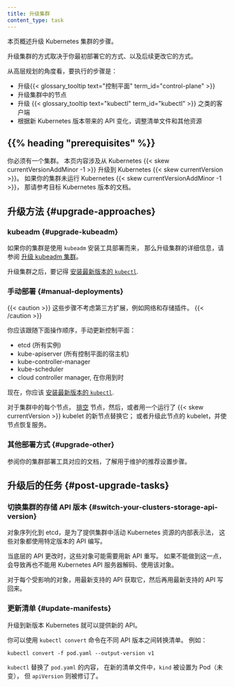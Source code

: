```yaml
---
title: 升级集群
content_type: task
---
```

<!-- 
---
title: Upgrade A Cluster
content_type: task
---
-->

<!-- overview -->
<!-- 
This page provides an overview of the steps you should follow to upgrade a
Kubernetes cluster.

The way that you upgrade a cluster depends on how you initially deployed it
and on any subsequent changes.

At a high level, the steps you perform are:
-->
本页概述升级 Kubernetes 集群的步骤。

升级集群的方式取决于你最初部署它的方式、以及后续更改它的方式。

从高层规划的角度看，要执行的步骤是：

<!-- 
- Upgrade the {{< glossary_tooltip text="control plane" term_id="control-plane" >}}
- Upgrade the nodes in your cluster
- Upgrade clients such as {{< glossary_tooltip text="kubectl" term_id="kubectl" >}}
- Adjust manifests and other resources based on the API changes that accompany the
  new Kubernetes version
-->
- 升级{{< glossary_tooltip text="控制平面" term_id="control-plane" >}}
- 升级集群中的节点
- 升级 {{< glossary_tooltip text="kubectl" term_id="kubectl" >}} 之类的客户端
- 根据新 Kubernetes 版本带来的 API 变化，调整清单文件和其他资源

## {{% heading "prerequisites" %}}

<!-- 
You must have an existing cluster. This page is about upgrading from Kubernetes
{{< skew currentVersionAddMinor -1 >}} to Kubernetes {{< skew currentVersion >}}. If your cluster
is not currently running Kubernetes {{< skew currentVersionAddMinor -1 >}} then please check
the documentation for the version of Kubernetes that you plan to upgrade to.
-->
你必须有一个集群。
本页内容涉及从 Kubernetes {{< skew currentVersionAddMinor -1 >}} 
升级到 Kubernetes {{< skew currentVersion >}}。
如果你的集群未运行 Kubernetes {{< skew currentVersionAddMinor -1 >}}，
那请参考目标 Kubernetes 版本的文档。

<!-- ## Upgrade approaches -->
## 升级方法 {#upgrade-approaches}

### kubeadm {#upgrade-kubeadm}

<!-- 
If your cluster was deployed using the `kubeadm` tool, refer to 
[Upgrading kubeadm clusters](/docs/tasks/administer-cluster/kubeadm/kubeadm-upgrade/)
for detailed information on how to upgrade the cluster.

Once you have upgraded the cluster, remember to
[install the latest version of `kubectl`](/docs/tasks/tools/).
-->
如果你的集群是使用 `kubeadm` 安装工具部署而来，
那么升级集群的详细信息，请参阅
[升级 kubeadm 集群](/zh/docs/tasks/administer-cluster/kubeadm/kubeadm-upgrade/)。

升级集群之后，要记得
[安装最新版本的 `kubectl`](/zh/docs/tasks/tools/).

<!-- ### Manual deployments -->
### 手动部署 {#manual-deployments}

<!-- 
These steps do not account for third-party extensions such as network and storage
plugins.

You should manually update the control plane following this sequence:
-->
{{< caution >}}
这些步骤不考虑第三方扩展，例如网络和存储插件。
{{< /caution >}}

你应该跟随下面操作顺序，手动更新控制平面：

<!-- 
- etcd (all instances)
- kube-apiserver (all control plane hosts)
- kube-controller-manager
- kube-scheduler
- cloud controller manager, if you use one
-->
- etcd (所有实例)
- kube-apiserver (所有控制平面的宿主机)
- kube-controller-manager
- kube-scheduler
- cloud controller manager, 在你用到时

<!-- 
At this point you should
[install the latest version of `kubectl`](/docs/tasks/tools/).

For each node in your cluster, [drain](/docs/tasks/administer-cluster/safely-drain-node/)
that node and then either replace it with a new node that uses the {{< skew currentVersion >}}
kubelet, or upgrade the {{< skew currentVersion >}}
kubelet on that node and bring the node back into service.
-->
现在，你应该
[安装最新版本的 `kubectl`](/zh/docs/tasks/tools/).

对于集群中的每个节点，
[排空](/zh/docs/tasks/administer-cluster/safely-drain-node/)
节点，然后，或者用一个运行了 {{< skew currentVersion >}} kubelet 的新节点替换它；
或者升级此节点的 kubelet，并使节点恢复服务。

<!-- 
### Other deployments {#upgrade-other}

Refer to the documentation for your cluster deployment tool to learn the recommended set
up steps for maintenance.

## Post-upgrade tasks

### Switch your cluster's storage API version
-->
### 其他部署方式 {#upgrade-other}

参阅你的集群部署工具对应的文档，了解用于维护的推荐设置步骤。

## 升级后的任务 {#post-upgrade-tasks}

### 切换集群的存储 API 版本 {#switch-your-clusters-storage-api-version}

<!-- 
The objects that are serialized into etcd for a cluster's internal
representation of the Kubernetes resources active in the cluster are
written using a particular version of the API.

When the supported API changes, these objects may need to be rewritten
in the newer API. Failure to do this will eventually result in resources
that are no longer decodable or usable by the Kubernetes API server.

For each affected object, fetch it using the latest supported API and then
write it back also using the latest supported API.
-->
对象序列化到 etcd，是为了提供集群中活动 Kubernetes 资源的内部表示法，
这些对象都使用特定版本的 API 编写。

当底层的 API 更改时，这些对象可能需要用新 API 重写。
如果不能做到这一点，会导致再也不能用 Kubernetes API 服务器解码、使用该对象。

对于每个受影响的对象，用最新支持的 API 获取它，然后再用最新支持的 API 写回来。

<!-- 
### Update manifests

Upgrading to a new Kubernetes version can provide new APIs.

You can use `kubectl convert` command to convert manifests between different API versions.
For example:
-->
### 更新清单 {#update-manifests}

升级到新版本 Kubernetes 就可以提供新的 API。

你可以使用 `kubectl convert` 命令在不同 API 版本之间转换清单。
例如：

```shell
kubectl convert -f pod.yaml --output-version v1
```

<!-- 
The `kubectl` tool replaces the contents of `pod.yaml` with a manifest that sets `kind` to
Pod (unchanged), but with a revised `apiVersion`.
-->
`kubectl` 替换了 `pod.yaml` 的内容，
在新的清单文件中，`kind` 被设置为 Pod（未变），
但 `apiVersion` 则被修订了。

